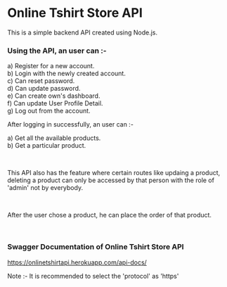 # Online Tshirt Store API

This is a simple backend API created using Node.js. 

### Using the API, an user can :- 


a) Register for a new account. 
<br />
b) Login with the newly created account. 
<br />
c) Can reset password. 
<br />
d) Can update password. 
<br />
e) Can create own's dashboard. 
<br />
f) Can update User Profile Detail. 
<br />
g) Log out from the account. 


After logging in successfully, an user can :- 


a) Get all the available products. 
<br />
b) Get a particular product. 

<br />

This API also has the feature where certain routes like updaing a product, deleting a product can only be accessed by that person with the role of 'admin' not by everybody.

<br />

After the user chose a product, he can place the order of that product.

<br />

### Swagger Documentation of Online Tshirt Store API

https://onlinetshirtapi.herokuapp.com/api-docs/

Note :- It is recommended to select the 'protocol' as 'https'





